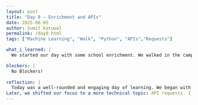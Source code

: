 ```yaml
---
layout: post
title: "Day 8 – Enrichment and APIs"
date: 2025-06-05
author: Sumit Katuwal
permalink: /day8.html
tags: ["Machine Learning", "Walk", "Python", "APIs","Requests"]

what_i_learned: |
  We started our day with some school enrichment. We walked in the campus watched new buildings and spent time with our friends and other groups. After that we learned abour APIs requests more. How we can take data from one url and perform task on the project with those Urls. I learned about literature review for the final paper and ended the day with some discussion on further things that we can add on our project.

blockers: |
  No Blockers!
  
reflection: |
  Today was a well-rounded and engaging day of learning. We began with a school enrichment activity that allowed us to walk around campus, observe the new buildings, and spend time interacting with our friends and other groups. It was a great opportunity to connect with our surroundings and with each other in a relaxed setting.
Later, we shifted our focus to a more technical topic: API requests. I learned how we can retrieve data from a URL and use that information in our projects. Understanding how APIs work and how to integrate them into a project is a valuable skill, and I feel more confident in using them to enhance our work.
---
```




